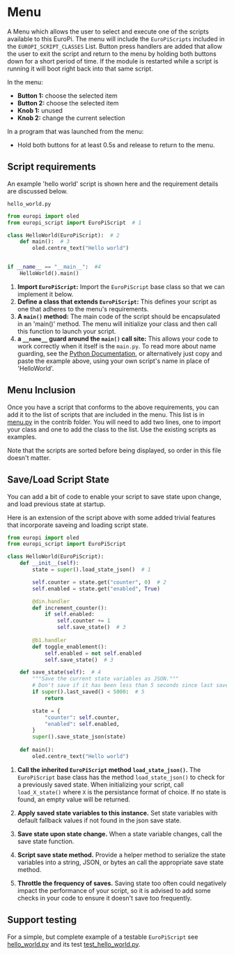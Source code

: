# Menu 
A Menu which allows the user to select and execute one of the scripts available to this EuroPi. The menu will 
include the ``EuroPiScripts`` included in the ``EUROPI_SCRIPT_CLASSES`` List. Button press handlers are added that allow
the user to exit the script and return to the menu by holding both buttons down for a short period of time. If the 
module is restarted while a script is running it will boot right back into that same script.

In the menu: 

* **Button 1:** choose the selected item
* **Button 2:** choose the selected item
* **Knob 1:** unused
* **Knob 2:** change the current selection

In a program that was launched from the menu:

* Hold both buttons for at least 0.5s and release to return to the menu.

## Script requirements

An example 'hello world' script is shown here and the requirement details are discussed below.

``hello_world.py``
```Python
from europi import oled
from europi_script import EuroPiScript  # 1

class HelloWorld(EuroPiScript):  # 2
    def main():  # 3
        oled.centre_text("Hello world")


if __name__ == "__main__":  #4
    HelloWorld().main()
```

1. **Import ``EuroPiScript``:** Import the ``EuroPiScript`` base class so that we can implement it below.
2. **Define a class that extends ``EuroPiScript``:** This defines your script as one that adheres to the menu's requirements.
3. **A ``main()`` method:** The main code of the script should be encapsulated in an 'main()' method. The menu will initialize your class and then call this function to launch your script.
4. **a ``__name__`` guard around the ``main()`` call site:** This allows your code to work correctly when it itself is the ``main.py``. To read more about name guarding, see the [Python Documentation](https://docs.python.org/3/library/__main__.html), or alternatively just copy and paste the example above, using your own script's name in place of 'HelloWorld'.

## Menu Inclusion

Once you have a script that conforms to the above requirements, you can add it to the list of scripts that are included
in the menu. This list is in [menu.py](/software/contrib/menu.py) in the contrib folder. You will need to add two lines,
one to import your class and one to add the class to the list. Use the existing scripts as examples.

Note that the scripts are sorted before being displayed, so order in this file doesn't matter.

## Save/Load Script State

You can add a bit of code to enable your script to save state upon change, and load previous state at startup.

Here is an extension of the script above with some added trivial features that incorporate saveing and loading script state.

```python
from europi import oled
from europi_script import EuroPiScript

class HelloWorld(EuroPiScript):
    def __init__(self):
        state = super().load_state_json()  # 1

        self.counter = state.get("counter", 0)  # 2
        self.enabled = state.get("enabled", True)

        @din.handler
        def increment_counter():
            if self.enabled:
                self.counter += 1
                self.save_state()  # 3
        
        @b1.handler
        def toggle_enablement():
            self.enabled = not self.enabled
            self.save_state()  # 3

    def save_state(self):  # 4
        """Save the current state variables as JSON."""
        # Don't save if it has been less than 5 seconds since last save.
        if super().last_saved() < 5000:  # 5
            return

        state = {
            "counter": self.counter,
            "enabled": self.enabled,
        }
        super().save_state_json(state)
    
    def main():
        oled.centre_text("Hello world")
```

1. **Call the inherited `EuroPiScript` method `load_state_json()`.** The `EuroPiScript` base class has the method `load_state_json()` to check for a previously saved state. When initializing your script, call `load_X_state()` where `X` is the persistance format of choice. If no state is found, an empty value will be returned.

2. **Apply saved state variables to this instance.** Set state variables with default fallback values if not found in the json save state.

3. **Save state upon state change.** When a state variable changes, call the save state function.

4. **Script save state method.** Provide a helper method to serialize the state variables into a string, JSON, or bytes an call the appropriate save state method.

5. **Throttle the frequency of saves.** Saving state too often could negatively impact the performance of your script, so it is advised to add some checks in your code to ensure it doesn't save too frequently.

## Support testing

For a simple, but complete example of a testable ``EuroPiScript`` see [hello_world.py](/software/contrib/hello_world.py)
and its test [test_hello_world.py](/software/tests/contrib/test_hello_world.py).
